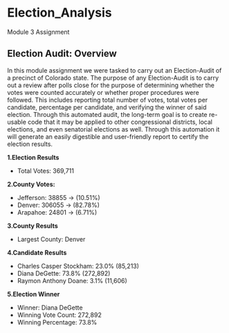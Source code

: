 # Election_Analysis
Module 3 Assignment

## **Election Audit: Overview**

  In this module assignment we were tasked to carry out an Election-Audit of a precinct of Colorado state. The purpose of any Election-Audit is to carry out a review after polls close for the purpose of determining whether the votes were counted accurately or whether proper procedures were followed. This includes reporting total number of votes, total votes per candidate, percentage per candidate, and verifying the winner of said election. Through this automated audit, the long-term goal is to create re-usable code that it may be applied to other congressional districts, local elections, and even senatorial elections as well. Through this automation it will generate an easily digestible and user-friendly report to certify the election results.

**1.Election Results**
- Total Votes: 369,711

**2.County Votes:**
- Jefferson: 38855 -> (10.51%)
- Denver: 306055 -> (82.78%)
- Arapahoe: 24801 -> (6.71%)

**3.County Results**
- Largest County: Denver

**4.Candidate Results**
- Charles Casper Stockham: 23.0% (85,213)
- Diana DeGette: 73.8% (272,892)
- Raymon Anthony Doane: 3.1% (11,606)

**5.Election Winner**
- Winner: Diana DeGette
- Winning Vote Count: 272,892
- Winning Percentage: 73.8%

